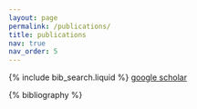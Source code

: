 ```yaml
---
layout: page
permalink: /publications/
title: publications
nav: true
nav_order: 5
---
```


<!-- _pages/publications.md -->

<!-- Bibsearch Feature -->

{% include bib_search.liquid %}
[google scholar](https://scholar.google.com/citations?user=e3M5dOEAAAAJ)
<div class="publications">

{% bibliography %}

</div>
